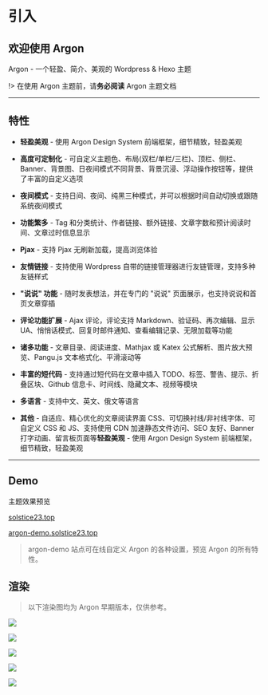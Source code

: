 # 引入

## 欢迎使用 Argon

Argon - 一个轻盈、简介、美观的 Wordpress & Hexo 主题

!> 在使用 Argon 主题前，请**务必阅读** Argon 主题文档

---

## 特性

- **轻盈美观** - 使用 Argon Design System 前端框架，细节精致，轻盈美观

- **高度可定制化** - 可自定义主题色、布局(双栏/单栏/三栏)、顶栏、侧栏、Banner、背景图、日夜间模式不同背景、背景沉浸、浮动操作按钮等，提供了丰富的自定义选项

- **夜间模式** - 支持日间、夜间、纯黑三种模式，并可以根据时间自动切换或跟随系统夜间模式

- **功能繁多** - Tag 和分类统计、作者链接、额外链接、文章字数和预计阅读时间、文章过时信息显示

- **Pjax** - 支持 Pjax 无刷新加载，提高浏览体验

- **友情链接** - 支持使用 Wordpress 自带的链接管理器进行友链管理，支持多种友链样式

- **"说说" 功能** - 随时发表想法，并在专门的 "说说" 页面展示，也支持说说和首页文章穿插

- **评论功能扩展** - Ajax 评论，评论支持 Markdown、验证码、再次编辑、显示 UA、悄悄话模式、回复时邮件通知、查看编辑记录、无限加载等功能

- **诸多功能** - 文章目录、阅读进度、Mathjax 或 Katex 公式解析、图片放大预览、Pangu.js 文本格式化、平滑滚动等

- **丰富的短代码** - 支持通过短代码在文章中插入 TODO、标签、警告、提示、折叠区块、Github 信息卡、时间线、隐藏文本、视频等模块

- **多语言** - 支持中文、英文、俄文等语言

- **其他** - 自适应、精心优化的文章阅读界面 CSS、可切换衬线/非衬线字体、可自定义 CSS 和 JS、支持使用 CDN 加速静态文件访问、SEO 友好、Banner 打字动画、留言板页面等**轻盈美观** - 使用 Argon Design System 前端框架，细节精致，轻盈美观

---

##  Demo

主题效果预览

[solstice23.top](https://solstice23.top)

[argon-demo.solstice23.top](https://argon-demo.solstice23.top/)

> argon-demo 站点可在线自定义 Argon 的各种设置，预览 Argon 的所有特性。

## 渲染

> 以下渲染图均为 Argon 早期版本，仅供参考。

![](/_media/1.jpg)

![](/_media/2.jpg)

![](/_media/3.jpg)

![](/_media/4.jpg)

![](/_media/5.jpg)

